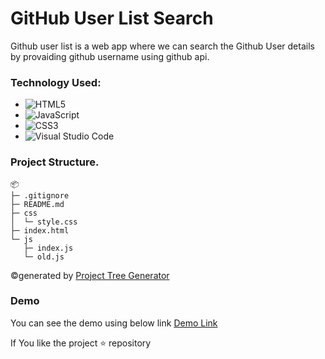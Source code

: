 # GitHub User List Search

Github user list is a web app where we can search the Github User details by provaiding github username using github api.


### Technology Used:

  * ![HTML5](https://img.shields.io/badge/html5-%23E34F26.svg?style=for-the-badge&logo=html5&logoColor=white)
  * ![JavaScript](https://img.shields.io/badge/javascript-%23323330.svg?style=for-the-badge&logo=javascript&logoColor=%23F7DF1E)
  * ![CSS3](https://img.shields.io/badge/css3-%231572B6.svg?style=for-the-badge&logo=css3&logoColor=white)
  * ![Visual Studio Code](https://img.shields.io/badge/Visual%20Studio%20Code-0078d7.svg?style=for-the-badge&logo=visual-studio-code&logoColor=white)
  
### Project Structure.

```
📦 
├─ .gitignore
├─ README.md
├─ css
│  └─ style.css
├─ index.html
└─ js
   ├─ index.js
   └─ old.js
```
©generated by [Project Tree Generator](https://woochanleee.github.io/project-tree-generator)
  
### Demo

You can see the demo using below link
[Demo Link](https://subramanyaks.github.io/GithubUserList)


If You like the project ⭐ repository
